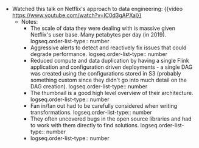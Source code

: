 - Watched this talk on Netflix's approach to data engineering: {{video https://www.youtube.com/watch?v=lC0d3gAPXaI}}
	- Notes:
		- The scale of data they were dealing with is massive given Netflix's user base. Many petabytes per day (in 2019).
		  logseq.order-list-type:: number
		- Aggressive alerts to detect and reactively fix issues that could degrade performance.
		  logseq.order-list-type:: number
		- Reduced compute and data duplication by having a single Flink application and configuration driven deployments - a single DAG was created using the configurations stored in S3 (probably something custom since they didn't go into much detail on the DAG creation).
		  logseq.order-list-type:: number
		- The thumbnail is a good high level overview of their architecture.
		  logseq.order-list-type:: number
		- Fan in/fan out had to be carefully considered when writing transformations.
		  logseq.order-list-type:: number
		- They often uncovered bugs in the open source libraries and had to work with them directly to find solutions. 
		  logseq.order-list-type:: number
		- logseq.order-list-type:: number